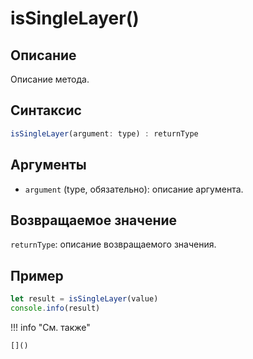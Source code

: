 # isSingleLayer()

## Описание
Описание метода.

## Синтаксис
```javascript
isSingleLayer(argument: type) : returnType
```

## Аргументы
- `argument` (type, обязательно): описание аргумента.

## Возвращаемое значение
`returnType`: описание возвращаемого значения.

## Пример
```javascript linenums="1"
let result = isSingleLayer(value)
console.info(result)
```

!!! info "См. также"

    []()

